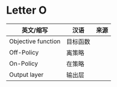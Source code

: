 # Letter O

英文/缩写|汉语|来源
---|---|---
Objective function|目标函数|
Off-Policy|离策略|
On-Policy|在策略|
Output layer|输出层|
